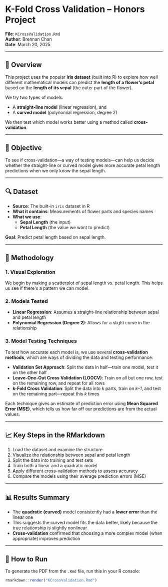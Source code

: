 # K-Fold Cross Validation – Honors Project

**File**: `KCrossValidation.Rmd`  
**Author**: Brennan Chan  
**Date**: March 20, 2025

---

## 📘 Overview

This project uses the popular **iris dataset** (built into R) to explore how well different mathematical models can predict the **length of a flower’s petal** based on the **length of its sepal** (the outer part of the flower).

We try two types of models:
- A **straight-line model** (linear regression), and  
- A **curved model** (polynomial regression, degree 2)

We then test which model works better using a method called **cross-validation**.

---

## 🧠 Objective

To see if cross-validation—a way of testing models—can help us decide whether the straight-line or curved model gives more accurate petal length predictions when we only know the sepal length.

---

## 🔍 Dataset

- **Source**: The built-in `iris` dataset in R  
- **What it contains**: Measurements of flower parts and species names  
- **What we use**:
  - **Sepal Length** (the input)
  - **Petal Length** (the value we want to predict)

**Goal**: Predict petal length based on sepal length.

---

## 🧪 Methodology

### 1. Visual Exploration

We begin by making a scatterplot of sepal length vs. petal length. This helps us see if there's a pattern we can model.

### 2. Models Tested

- **Linear Regression**: Assumes a straight-line relationship between sepal and petal length  
- **Polynomial Regression (Degree 2)**: Allows for a slight curve in the relationship

### 3. Model Testing Techniques

To test how accurate each model is, we use several **cross-validation methods**, which are ways of dividing the data and testing performance:

- **Validation Set Approach**: Split the data in half—train one model, test it on the other half  
- **Leave-One-Out Cross Validation (LOOCV)**: Train on all but one row, test on the remaining row, and repeat for all rows  
- **k-Fold Cross Validation**: Split the data into *k* parts, train on *k–1*, and test on the remaining part—repeat this *k* times

Each technique gives an estimate of prediction error using **Mean Squared Error (MSE)**, which tells us how far off our predictions are from the actual values.

---

## 📈 Key Steps in the RMarkdown

1. Load the dataset and examine the structure  
2. Visualize the relationship between sepal and petal length  
3. Split the data into training and test sets  
4. Train both a linear and a quadratic model  
5. Apply different cross-validation methods to assess accuracy  
6. Compare the models using their average prediction errors (MSE)

---

## 📊 Results Summary

- The **quadratic (curved)** model consistently had a **lower error** than the linear one  
- This suggests the curved model fits the data better, likely because the true relationship is slightly nonlinear  
- **Cross-validation** confirmed that choosing a more complex model (when appropriate) improves prediction

---

## 💾 How to Run

To generate the PDF from the `.Rmd` file, run this in your R console:

```r
rmarkdown::render("KCrossValidation.Rmd")


